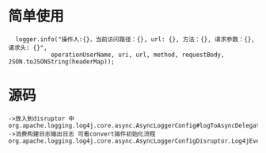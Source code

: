 # 简单使用```text  logger.info("操作人:{}，当前访问路径：{}, url: {}, 方法：{}, 请求参数：{}, 请求头: {}",            operationUserName, uri, url, method, requestBody, JSON.toJSONString(headerMap));```# 源码```text->放入到disruptor 中org.apache.logging.log4j.core.async.AsyncLoggerConfig#logToAsyncDelegate->消费构建日志输出日志 可看convert插件初始化流程org.apache.logging.log4j.core.async.AsyncLoggerConfigDisruptor.Log4jEventWrapperHandler#onEvent```